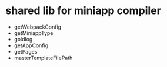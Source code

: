 # shared lib for miniapp compiler

- getWebpackConfig
- getMiniappType
- goldlog
- getAppConfig
- getPages
- masterTemplateFilePath
